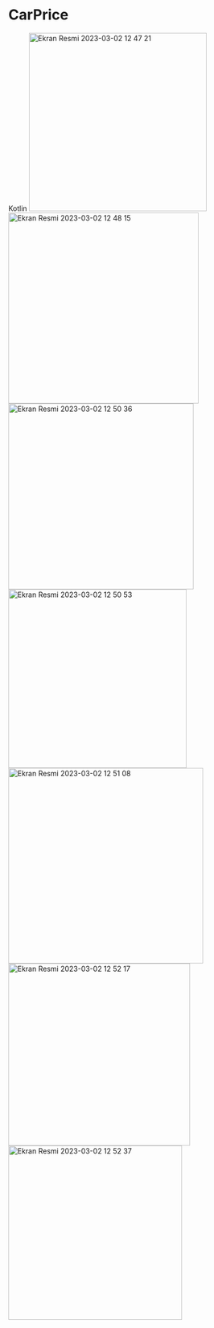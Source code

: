 # CarPrice
Kotlin
<img width="353" alt="Ekran Resmi 2023-03-02 12 47 21" src="https://user-images.githubusercontent.com/100762938/222394063-d5152f91-fc9d-42f9-b2f3-7a6cde7fa2f0.png">
<img width="378" alt="Ekran Resmi 2023-03-02 12 48 15" src="https://user-images.githubusercontent.com/100762938/222394098-b2ff7e53-894c-4192-97d6-6f6184da11ce.png">
<img width="368" alt="Ekran Resmi 2023-03-02 12 50 36" src="https://user-images.githubusercontent.com/100762938/222394126-36266337-1efc-40d7-8819-1791be82598a.png">
<img width="354" alt="Ekran Resmi 2023-03-02 12 50 53" src="https://user-images.githubusercontent.com/100762938/222394153-421e56ee-c9cf-46e2-8812-33e6022f5428.png">
<img width="387" alt="Ekran Resmi 2023-03-02 12 51 08" src="https://user-images.githubusercontent.com/100762938/222394186-df9628df-3770-492c-9c67-637b9342b7df.png">
<img width="361" alt="Ekran Resmi 2023-03-02 12 52 17" src="https://user-images.githubusercontent.com/100762938/222394206-e02c30f3-698a-465d-88c2-0ff52e2c96e2.png">
<img width="345" alt="Ekran Resmi 2023-03-02 12 52 37" src="https://user-images.githubusercontent.com/100762938/222394228-2cbf8bb0-cb0c-4731-83c4-3f6be81a9266.png">
